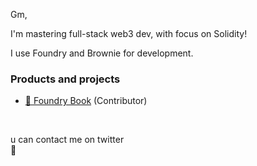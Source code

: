Gm,

I'm mastering full-stack web3 dev, with focus on Solidity!

I use Foundry and Brownie for development.

### Products and projects
- [📖 Foundry Book](https://onbjerg.github.io/foundry-book/) (Contributor)

<br>

u can contact me on twitter <br>
🌸

<!--
**ZeroEkkusu/ZeroEkkusu** is a ✨ _special_ ✨ repository because its `README.md` (this file) appears on your GitHub profile.

Here are some ideas to get you started:

- 🔭 I’m currently working on ...
- 🌱 I’m currently learning ...
- 👯 I’m looking to collaborate on ...
- 🤔 I’m looking for help with ...
- 💬 Ask me about ...
- 📫 How to reach me: ...
- 😄 Pronouns: ...
- ⚡ Fun fact: ...
-->
